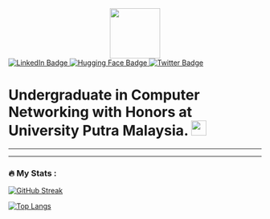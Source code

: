 <div id="header" align="center">
  <img src="https://i.giphy.com/media/v1.Y2lkPTc5MGI3NjExdDY2cWpnajN1Zncxd2hqOW9jeGFqdzZ4OTVmMnFlcG15cTY5ZnRhNiZlcD12MV9pbnRlcm5hbF9naWZfYnlfaWQmY3Q9Zw/GLC1Z9y2ZLKomEYdRV/giphy.gif" width="100"/>
</div>

<div id="badges">
  <a href="your-linkedin-URL">
    <img src="https://img.shields.io/badge/LinkedIn-blue?style=for-the-badge&logo=linkedin&logoColor=white" alt="LinkedIn Badge"/>
  </a>
   <a href="https://huggingface.co/anasmarz">
    <img src="https://img.shields.io/badge/Hugging%20Face-blue?style=for-the-badge&logo=huggingface&logoColor=yellow" alt="Hugging Face Badge"/>
  </a>
  <a href="your-twitter-URL">
    <img src="https://img.shields.io/badge/Twitter-blue?style=for-the-badge&logo=twitter&logoColor=white" alt="Twitter Badge"/>
  </a>
</div>

<img src="https://komarev.com/ghpvc/?username=anasmarz&style=flat-square&color=blue" alt=""/>

<h1>
  Undergraduate in Computer Networking with Honors at University Putra Malaysia.
  <img src="https://media.giphy.com/media/hvRJCLFzcasrR4ia7z/giphy.gif" width="30px"/>
</h1>


---

---

### :fire: My Stats :

[![GitHub Streak](http://github-readme-streak-stats.herokuapp.com?user=anasmarz&theme=dark&background=000000)](https://git.io/streak-stats)

[![Top Langs](https://github-readme-stats.vercel.app/api/top-langs/?username=anasmarz&layout=compact&theme=vision-friendly-dark)](https://github.com/anuraghazra/github-readme-stats)

